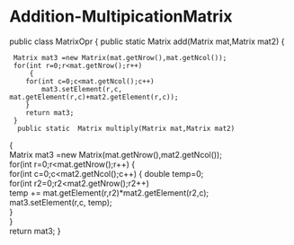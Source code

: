 # Addition-MultipicationMatrix
public class MatrixOpr 
 { 
  public static  Matrix add(Matrix mat,Matrix mat2) 
    {
  
     Matrix mat3 =new Matrix(mat.getNrow(),mat.getNcol());    
     for(int r=0;r<mat.getNrow();r++)
         {       
        for(int c=0;c<mat.getNcol();c++)              
            mat3.setElement(r,c, mat.getElement(r,c)+mat2.getElement(r,c));      
        }  
        return mat3;
     }
      public static  Matrix multiply(Matrix mat,Matrix mat2) 
  {  
      Matrix mat3 =new Matrix(mat.getNrow(),mat2.getNcol());            
      for(int r=0;r<mat.getNrow();r++) 
       {        
     for(int c=0;c<mat2.getNcol();c++)
      {
       double temp=0;  
       for(int r2=0;r2<mat2.getNrow();r2++)  
          temp += mat.getElement(r,r2)*mat2.getElement(r2,c);     
          mat3.setElement(r,c, temp);  
      }     
   }  
   return mat3;
 }
